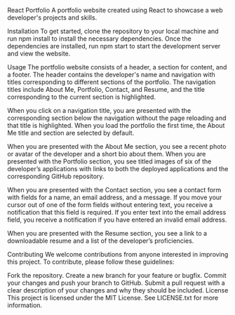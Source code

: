 React Portfolio
A portfolio website created using React to showcase a web developer's projects and skills.

Installation
To get started, clone the repository to your local machine and run npm install to install the necessary dependencies. Once the dependencies are installed, run npm start to start the development server and view the website.

Usage
The portfolio website consists of a header, a section for content, and a footer. The header contains the developer's name and navigation with titles corresponding to different sections of the portfolio. The navigation titles include About Me, Portfolio, Contact, and Resume, and the title corresponding to the current section is highlighted.

When you click on a navigation title, you are presented with the corresponding section below the navigation without the page reloading and that title is highlighted. When you load the portfolio the first time, the About Me title and section are selected by default.

When you are presented with the About Me section, you see a recent photo or avatar of the developer and a short bio about them. When you are presented with the Portfolio section, you see titled images of six of the developer’s applications with links to both the deployed applications and the corresponding GitHub repository.

When you are presented with the Contact section, you see a contact form with fields for a name, an email address, and a message. If you move your cursor out of one of the form fields without entering text, you receive a notification that this field is required. If you enter text into the email address field, you receive a notification if you have entered an invalid email address.

When you are presented with the Resume section, you see a link to a downloadable resume and a list of the developer’s proficiencies.

Contributing
We welcome contributions from anyone interested in improving this project. To contribute, please follow these guidelines:

Fork the repository.
Create a new branch for your feature or bugfix.
Commit your changes and push your branch to GitHub.
Submit a pull request with a clear description of your changes and why they should be included.
License
This project is licensed under the MIT License. See LICENSE.txt for more information.
